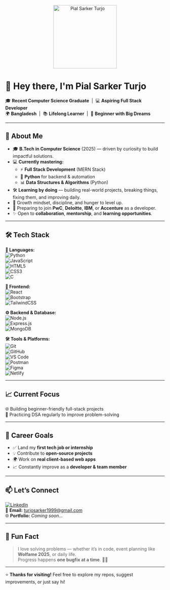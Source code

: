 <p align="center">
  <img src="https://i.ibb.co/AbCdEf1/avatar.png" alt="Pial Sarker Turjo" width="200" />
</p>

# 👋 Hey there, I'm **Pial Sarker Turjo**  

🎓 **Recent Computer Science Graduate** &nbsp;|&nbsp; 💻 **Aspiring Full Stack Developer**  
🌍 **Bangladesh** &nbsp;|&nbsp; 📚 **Lifelong Learner** &nbsp;|&nbsp; 🚀 **Beginner with Big Dreams**  

---

## 🚀 About Me  
- 🎓 **B.Tech in Computer Science** (2025) — driven by curiosity to build impactful solutions.  
- 💻 **Currently mastering:**
  - ⚡ **Full Stack Development** (MERN Stack)  
  - 🐍 **Python** for backend & automation  
  - 📊 **Data Structures & Algorithms** (Python)  
- 🛠 **Learning by doing** — building real-world projects, breaking things, fixing them, and improving daily.  
- 🌱 Growth mindset, discipline, and hunger to level up.  
- 🎯 Preparing to join **PwC**, **Deloitte**, **IBM**, or **Accenture** as a developer.  
- ✨ Open to **collaboration**, **mentorship**, and **learning opportunities**.  

---

## 🛠 Tech Stack  

**💬 Languages:**  
![Python](https://img.shields.io/badge/-Python-3776AB?style=flat&logo=python&logoColor=white)  
![JavaScript](https://img.shields.io/badge/-JavaScript-F7DF1E?style=flat&logo=javascript&logoColor=black)  
![HTML5](https://img.shields.io/badge/-HTML5-E34F26?style=flat&logo=html5&logoColor=white)  
![CSS3](https://img.shields.io/badge/-CSS3-1572B6?style=flat&logo=css3&logoColor=white)  
![C](https://img.shields.io/badge/-C-00599C?style=flat&logo=c&logoColor=white)  

**🎨 Frontend:**  
![React](https://img.shields.io/badge/-React-61DAFB?style=flat&logo=react&logoColor=black)  
![Bootstrap](https://img.shields.io/badge/-Bootstrap-7952B3?style=flat&logo=bootstrap&logoColor=white)  
![TailwindCSS](https://img.shields.io/badge/-TailwindCSS-38B2AC?style=flat&logo=tailwind-css&logoColor=white)  

**⚙ Backend & Database:**  
![Node.js](https://img.shields.io/badge/-Node.js-339933?style=flat&logo=node.js&logoColor=white)  
![Express.js](https://img.shields.io/badge/-Express.js-000000?style=flat&logo=express&logoColor=white)  
![MongoDB](https://img.shields.io/badge/-MongoDB-47A248?style=flat&logo=mongodb&logoColor=white)  

**🛠 Tools & Platforms:**  
![Git](https://img.shields.io/badge/-Git-F05032?style=flat&logo=git&logoColor=white)  
![GitHub](https://img.shields.io/badge/-GitHub-181717?style=flat&logo=github&logoColor=white)  
![VS Code](https://img.shields.io/badge/-VS%20Code-007ACC?style=flat&logo=visual-studio-code&logoColor=white)  
![Postman](https://img.shields.io/badge/-Postman-FF6C37?style=flat&logo=postman&logoColor=white)  
![Figma](https://img.shields.io/badge/-Figma-F24E1E?style=flat&logo=figma&logoColor=white)  
![Netlify](https://img.shields.io/badge/-Netlify-00C7B7?style=flat&logo=netlify&logoColor=white)  

---

## 📈 Current Focus  
🌐 Building beginner-friendly full-stack projects  
🔄 Practicing DSA regularly to improve problem-solving  

---

## 💼 Career Goals  
- ✅ Land my **first tech job or internship**  
- 💡 Contribute to **open-source projects**  
- 🌍 Work on **real client-based web apps**  
- 📈 Constantly improve as a **developer & team member**  

---

## 📫 Let’s Connect  
[![LinkedIn](https://img.shields.io/badge/-LinkedIn-0A66C2?style=flat&logo=linkedin&logoColor=white)](https://linkedin.com/in/turjosarker)  
📧 **Email:** turjosarker1999@gmail.com  
🌐 **Portfolio:** *Coming soon...*  

---

## 🧠 Fun Fact  
> I love solving problems — whether it’s in code, event planning like **Wolfame 2025**, or daily life.  
> Progress happens **one bugfix at a time**. 🐛🚀  

---

⭐ **Thanks for visiting!** Feel free to explore my repos, suggest improvements, or just say hi!